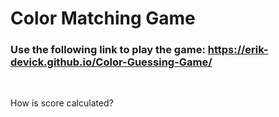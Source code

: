 # Color Matching Game
### Use the following link to play the game: https://erik-devick.github.io/Color-Guessing-Game/
<br>

How is score calculated?
